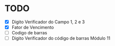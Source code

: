 # TODO
- [x] Digito Verificador do Campo 1, 2 e 3
- [x] Fator de Vencimento
- [ ] Codigo de barras
- [ ] Digito Verificador do código de barras Módulo 11